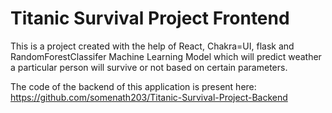 # Titanic Survival Project Frontend

This is a project created with the help of React, Chakra=UI, flask and RandomForestClassifer Machine Learning Model which will predict weather a particular person will survive or not based on certain parameters.

The code of the backend of this application is present here: https://github.com/somenath203/Titanic-Survival-Project-Backend

